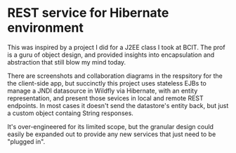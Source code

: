 # REST service for Hibernate environment

This was inspired by a project I did for a J2EE class I took at BCIT. The prof is a guru of object design, and provided insights into encapsulation and abstraction that still blow my mind today.

There are screenshots and collaboration diagrams in the respsitory for the the client-side app, but succinctly this project uses stateless EJBs to manage a JNDI datasource in Wildfly via Hibernate, with an entity representation, and present those sevices in local and remote REST endpoints. In most cases it doesn't send the datastore's entity back, but just a custom object containg String responses.

It's over-engineered for its limited scope, but the granular design could easily be expanded out to provide any new services that just need to be "plugged in". 

